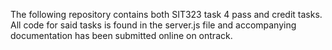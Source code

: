 The following repository contains both SIT323 task 4 pass and credit tasks. All code for said tasks is found in the server.js file and accompanying documentation has been submitted online on ontrack. 
